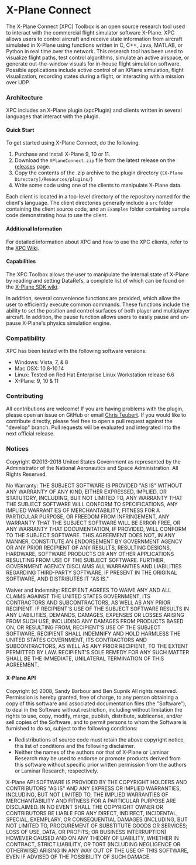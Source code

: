 # X-Plane Connect
The X-Plane Connect (XPC) Toolbox is an open source research tool used to
interact with the commercial flight simulator software X-Plane. XPC allows users
to control aircraft and receive state information from aircraft simulated in
X-Plane using functions written in C, C++, Java, MATLAB, or Python in real time over the
network. This research tool has been used to visualize flight paths, test control
algorithms, simulate an active airspace, or generate out-the-window visuals for
in-house flight simulation software. Possible applications include active control
of an XPlane simulation, flight visualization, recording states during a flight,
or interacting with a mission over UDP.

### Architecture
XPC includes an X-Plane plugin (xpcPlugin) and clients written in several
languages that interact with the plugin.

#### Quick Start
To get started using X-Plane Connect, do the following.

1. Purchase and install X-Plane 9, 10 or 11.
2. Download the `XPlaneConnect.zip` file from the latest release on the [releases](https://github.com/nasa/XPlaneConnect/releases) page.
3. Copy the contents of the .zip archive to the plugin directory (`[X-Plane Directory]/Resources/plugins/`)
4. Write some code using one of the clients to manipulate X-Plane data.

Each client is located in a top-level directory of the repository named for the
client's language. The client directories generally include a `src` folder
containing the client source code, and an `Examples` folder containing sample
code demonstrating how to use the client.

#### Additional Information
For detailed information about XPC and how to use the XPC clients, refer to the
[XPC Wiki](https://github.com/nasa/XPlaneConnect/wiki).

#### Capabilities
The XPC Toolbox allows the user to manipulate the internal state of X-Plane by
reading and setting DataRefs, a complete list of which can be found on the
[X-Plane SDK wiki](https://developer.x-plane.com/sdk/).

In addition, several convenience functions are provided, which allow the user to
efficiently execute common commands. These functions include the ability to set
the position and control surfaces of both player and multiplayer aircraft. In
addition, the pause function allows users to easily pause and un-pause X-Plane's
physics simulation engine.

### Compatibility
XPC has been tested with the following software versions:
* Windows: Vista, 7, & 8
* Mac OSX: 10.8-10.14
* Linux: Tested on Red Hat Enterprise Linux Workstation release 6.6
* X-Plane: 9, 10 & 11

### Contributing
All contributions are welcome! If you are having problems with the plugin, please
open an issue on GitHub or email [Chris Teubert](mailto:christopher.a.teubert@nasa.gov).
If you would like to contribute directly, please feel free to open a pull request
against the "develop" branch. Pull requests will be evaluated and integrated into
the next official release.


### Notices
Copyright ©2013-2018 United States Government as represented by the Administrator
of the National Aeronautics and Space Administration.  All Rights Reserved.

No Warranty: THE SUBJECT SOFTWARE IS PROVIDED "AS IS" WITHOUT ANY WARRANTY OF ANY
KIND, EITHER EXPRESSED, IMPLIED, OR STATUTORY, INCLUDING, BUT NOT LIMITED TO, ANY
WARRANTY THAT THE SUBJECT SOFTWARE WILL CONFORM TO SPECIFICATIONS, ANY IMPLIED
WARRANTIES OF MERCHANTABILITY, FITNESS FOR A PARTICULAR PURPOSE, OR FREEDOM FROM
INFRINGEMENT, ANY WARRANTY THAT THE SUBJECT SOFTWARE WILL BE ERROR FREE, OR ANY
WARRANTY THAT DOCUMENTATION, IF PROVIDED, WILL CONFORM TO THE SUBJECT SOFTWARE.
THIS AGREEMENT DOES NOT, IN ANY MANNER, CONSTITUTE AN ENDORSEMENT BY GOVERNMENT
AGENCY OR ANY PRIOR RECIPIENT OF ANY RESULTS, RESULTING DESIGNS, HARDWARE,
SOFTWARE PRODUCTS OR ANY OTHER APPLICATIONS RESULTING FROM USE OF THE SUBJECT
SOFTWARE.  FURTHER, GOVERNMENT AGENCY DISCLAIMS ALL WARRANTIES AND LIABILITIES
REGARDING THIRD-PARTY SOFTWARE, IF PRESENT IN THE ORIGINAL SOFTWARE, AND
DISTRIBUTES IT "AS IS."

Waiver and Indemnity:  RECIPIENT AGREES TO WAIVE ANY AND ALL CLAIMS AGAINST THE
UNITED STATES GOVERNMENT, ITS CONTRACTORS AND SUBCONTRACTORS, AS WELL AS ANY
PRIOR RECIPIENT.  IF RECIPIENT'S USE OF THE SUBJECT SOFTWARE RESULTS IN ANY
LIABILITIES, DEMANDS, DAMAGES, EXPENSES OR LOSSES ARISING FROM SUCH USE,
INCLUDING ANY DAMAGES FROM PRODUCTS BASED ON, OR RESULTING FROM, RECIPIENT'S USE
OF THE SUBJECT SOFTWARE, RECIPIENT SHALL INDEMNIFY AND HOLD HARMLESS THE UNITED
STATES GOVERNMENT, ITS CONTRACTORS AND SUBCONTRACTORS, AS WELL AS ANY PRIOR
RECIPIENT, TO THE EXTENT PERMITTED BY LAW.  RECIPIENT'S SOLE REMEDY FOR ANY SUCH
MATTER SHALL BE THE IMMEDIATE, UNILATERAL TERMINATION OF THIS AGREEMENT.

#### X-Plane API
Copyright (c) 2008, Sandy Barbour and Ben Supnik  All rights reserved.
Permission is hereby granted, free of charge, to any person obtaining a copy of
this software and associated documentation files (the "Software"), to deal in the
Software without restriction, including without limitation the rights to use,
copy, modify, merge, publish, distribute, sublicense, and/or sell copies of the
Software, and to permit persons to whom the Software is furnished to do so,
subject to the following conditions:

* Redistributions of source code must retain the above copyright notice, this
  list of conditions and the following disclaimer.
* Neither the names of the authors nor that of X-Plane or Laminar Research may
  be used to endorse or promote products derived from this software without
  specific prior written permission from the authors or Laminar Research,
  respectively.

X-Plane API SOFTWARE IS PROVIDED BY THE COPYRIGHT HOLDERS AND CONTRIBUTORS "AS
IS" AND ANY EXPRESS OR IMPLIED WARRANTIES, INCLUDING, BUT NOT LIMITED TO, THE
IMPLIED WARRANTIES OF MERCHANTABILITY AND FITNESS FOR A PARTICULAR PURPOSE ARE
DISCLAIMED. IN NO EVENT SHALL THE COPYRIGHT OWNER OR CONTRIBUTORS BE LIABLE FOR
ANY DIRECT, INDIRECT, INCIDENTAL, SPECIAL, EXEMPLARY, OR CONSEQUENTIAL DAMAGES
(INCLUDING, BUT NOT LIMITED TO, PROCUREMENT OF SUBSTITUTE GOODS OR SERVICES; LOSS
OF USE, DATA, OR PROFITS; OR BUSINESS INTERRUPTION) HOWEVER CAUSED AND ON ANY
THEORY OF LIABILITY, WHETHER IN CONTRACT, STRICT LIABILITY, OR TORT (INCLUDING
NEGLIGENCE OR OTHERWISE) ARISING IN ANY WAY OUT OF THE USE OF THIS SOFTWARE, EVEN
IF ADVISED OF THE POSSIBILITY OF SUCH DAMAGE.
